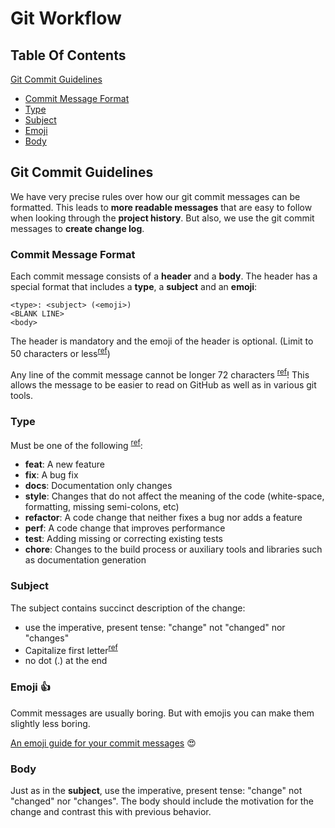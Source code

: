 # Git Workflow

## Table Of Contents

[Git Commit Guidelines](#commit)
  - [Commit Message Format](#format)
  - [Type](#type)
  - [Subject](#subject)
  - [Emoji](#emoji)
  - [Body](#body)


## <a name="commit"></a> Git Commit Guidelines

We have very precise rules over how our git commit messages can be formatted. This leads to **more
readable messages** that are easy to follow when looking through the **project history**.  But also,
we use the git commit messages to **create change log**.


### <a name="format"></a> Commit Message Format

Each commit message consists of a **header** and a **body**. The header has a special
format that includes a **type**, a **subject** and an **emoji**:

```
<type>: <subject> (<emoji>)
<BLANK LINE>
<body>
```

The header is mandatory and the emoji of the header is optional. (Limit to 50 characters or less<sup>[ref](https://chris.beams.io/posts/git-commit/#limit-50)</sup>)

Any line of the commit message cannot be longer 72 characters
<sup>[ref](https://chris.beams.io/posts/git-commit/#wrap-72)</sup>!
This allows the message to be easier to read on GitHub as well as in various git tools.


### <a name="type"></a> Type

Must be one of the following
<sup>[ref](https://github.com/angular/angular.js/blob/master/CONTRIBUTING.md#type)</sup>:

* **feat**: A new feature
* **fix**: A bug fix
* **docs**: Documentation only changes
* **style**: Changes that do not affect the meaning of the code (white-space, formatting, missing
  semi-colons, etc)
* **refactor**: A code change that neither fixes a bug nor adds a feature
* **perf**: A code change that improves performance
* **test**: Adding missing or correcting existing tests
* **chore**: Changes to the build process or auxiliary tools and libraries such as documentation
  generation


### <a name="subject"></a> Subject

The subject contains succinct description of the change:

* use the imperative, present tense: "change" not "changed" nor "changes"
* Capitalize first letter<sup>[ref](https://chris.beams.io/posts/git-commit/#capitalize)</sup>
* no dot (.) at the end


### <a name="emoji"></a> Emoji :+1:

Commit messages are usually boring. But with emojis you can make them slightly less boring.

[An emoji guide for your commit messages](https://gitmoji.carloscuesta.me/) :heart_eyes:


### <a name="body"></a> Body

Just as in the **subject**, use the imperative, present tense: "change" not "changed" nor "changes".
The body should include the motivation for the change and contrast this with previous behavior.
